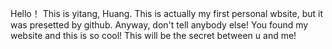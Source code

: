 Hello！
This is yitang, Huang. 
This is actually my first personal wbsite, but it was presetted by github. 
Anyway, don't tell anybody else! 
You found my website and this is so cool!
This will be the secret between u and me!
